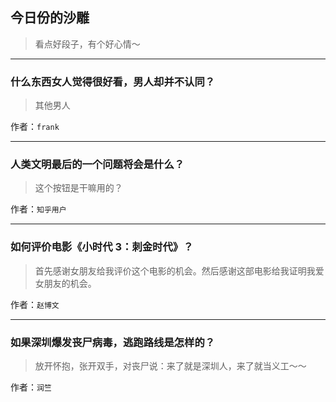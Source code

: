 ## 今日份的沙雕

> 看点好段子，有个好心情～


 
---

### 什么东西女人觉得很好看，男人却并不认同？

> 其他男人


作者：`frank`

---

### 人类文明最后的一个问题将会是什么？

> 这个按钮是干嘛用的？


作者：`知乎用户`

---

### 如何评价电影《小时代 3：刺金时代》？

> 首先感谢女朋友给我评价这个电影的机会。然后感谢这部电影给我证明我爱女朋友的机会。


作者：`赵博文`

---

### 如果深圳爆发丧尸病毒，逃跑路线是怎样的？

> 放开怀抱，张开双手，对丧尸说：来了就是深圳人，来了就当义工～～


作者：`润竺`